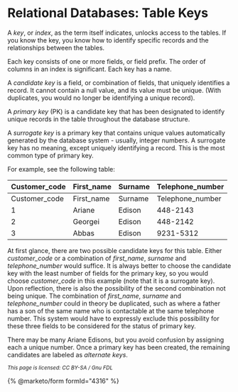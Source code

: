 
# Relational Databases: Table Keys

A *key*, or *index*, as the term itself indicates, unlocks access to the tables. If you know the key, you know how to identify specific records and the relationships between the tables.


Each key consists of one or more fields, or field prefix. The order of columns in an index is significant. Each key has a name.


A *candidate key* is a field, or combination of fields, that uniquely identifies a record. It cannot contain a null value, and its value must be unique. (With duplicates, you would no longer be identifying a unique record).


A *primary key* (PK) is a candidate key that has been designated to identify unique records in the table throughout the database structure.


A *surrogate key* is a primary key that contains unique values automatically generated by the database system - usually, integer numbers. A surrogate key has no meaning, except uniquely identifying a record. This is the most common type of primary key.


For example, see the following table:



| Customer_code | First_name | Surname | Telephone_number |
| --- | --- | --- | --- |
| Customer_code | First_name | Surname | Telephone_number |
| 1 | Ariane | Edison | 448-2143 |
| 2 | Georgei | Edison | 448-2142 |
| 3 | Abbas | Edison | 9231-5312 |



At first glance, there are two possible candidate keys for this table. Either *customer_code* or a combination of *first_name*, *surname* and *telephone_number* would suffice. It is always better to choose the candidate key with the least number of fields for the primary key, so you would choose *customer_code* in this example (note that it is a surrogate key). Upon reflection, there is also the possibility of the second combination not being unique. The combination of *first_name*, *surname* and *telephone_number* could in theory be duplicated, such as where a father has a son of the same name who is contactable at the same telephone number. This system would have to expressly exclude this possibility for these three fields to be considered for the status of primary key.


There may be many Ariane Edisons, but you avoid confusion by assigning each a unique number. Once a primary key has been created, the remaining candidates are labeled as *alternate keys*.


<sub>_This page is licensed: CC BY-SA / Gnu FDL_</sub>


{% @marketo/form formId="4316" %}
